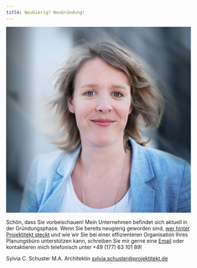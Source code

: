 ```yaml
---
title: NeuGierig? NeuGründung!
---
```


<img src="/sylvia.jpg" class="photo" alt="Photo of Sylvia Schuster">

<p class="justify">
    Schön, dass Sie vorbeischauen! Mein Unternehmen befindet sich aktuell in der
    Gründungsphase. Wenn Sie bereits neugierig geworden sind,
    <a href="/vita">wer hinter Projektitekt steckt</a> und wie wir Sie bei einer
    effizienteren Organisation Ihres Planungsbüro unterstützen kann, schreiben
    Sie mir gerne eine <a href="mailto:sylvia.schuster@projektitekt.de">Email</a>
    oder kontaktieren mich telefonisch unter +49 (177) 63 101 89!
</p>

<p class="contact">
    <span class="name">Sylvia C. Schuster</span>
    <span class="title">M.A. Architektin</span>
    <span class="mail"><a href="mailto:sylvia.schuster@projektitekt.de">sylvia.schuster@projektitekt.de</a></span>
</p>
